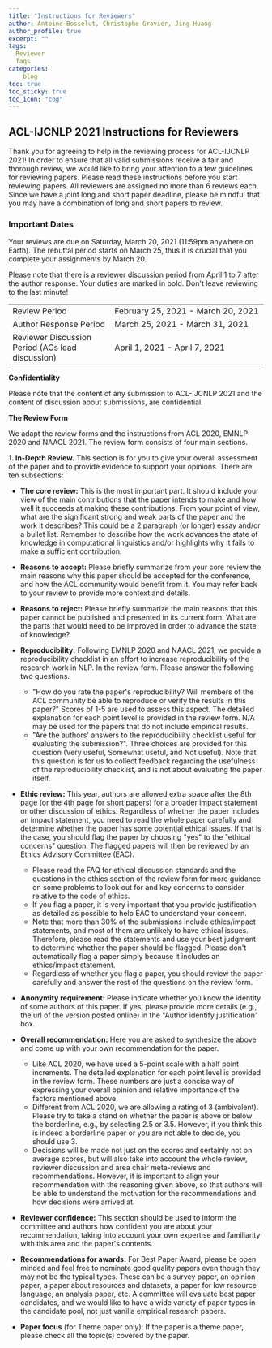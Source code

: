```yaml
---
title: "Instructions for Reviewers"
author: Antoine Bosselut, Christophe Gravier, Jing Huang
author_profile: true
excerpt: ""
tags:
  Reviewer
  faqs
categories:
    blog
toc: true
toc_sticky: true
toc_icon: "cog"
---
```

##  ACL-IJCNLP 2021 Instructions for Reviewers

Thank you for agreeing to help in the reviewing process for ACL-IJCNLP 2021! In order to ensure that all valid submissions receive a fair and thorough review, we would like to bring your attention to a few guidelines for reviewing papers. Please read these instructions before you start reviewing papers. 
All reviewers are assigned no more than 6 reviews each. Since we have a joint long and short paper deadline, please be mindful that you may have a combination of long and short papers to review.

### Important Dates

Your reviews are due on Saturday, March 20, 2021 (11:59pm anywhere on Earth). The rebuttal period starts on March 25, thus it is crucial that you complete your assignments by March 20.

Please note that there is a reviewer discussion period from April 1 to 7 after the author response. Your duties are marked in bold. Don't leave reviewing to the last minute!

<table style="width: 100%">
    <tbody>
        <tr>
            <td style="width: 40%;">Review Period</td>
            <td style="width: 60%;">February 25, 2021 - March 20, 2021</td>
        </tr>
        <tr>
            <td style="width: 40%;">Author Response Period</td>
            <td style="width: 60%;">March 25, 2021 - March 31, 2021</td>
        </tr>
        <tr>
            <td style="width: 40%;">Reviewer Discussion Period (ACs lead discussion)</td>
            <td style="width: 60%;">April 1, 2021 - April 7, 2021</td>
        </tr>
</tbody>
</table>

**Confidentiality**

Please note that the content of any submission to ACL-IJCNLP 2021 and the content of discussion about submissions, are confidential.

**The Review Form**

We adapt the review forms and the instructions from ACL 2020, EMNLP 2020 and NAACL 2021. The review form consists of four main sections.

**1. In-Depth Review.** This section is for you to give your overall assessment of the paper and to provide evidence to support your opinions. There are ten subsections:

- **The core review:** This is the most important part. It should include your view of the main contributions that the paper intends to make and how well it succeeds at making these contributions. From your point of view, what are the significant strong and weak parts of the paper and the work it describes? This could be a 2 paragraph (or longer) essay and/or a bullet list. Remember to describe how the work advances the state of knowledge in computational linguistics and/or highlights why it fails to make a sufficient contribution.

- **Reasons to accept:** Please briefly summarize from your core review the main reasons why this paper should be accepted for the conference, and how the ACL community would benefit from it. You may refer back to your review to provide more context and details.

- **Reasons to reject:** Please briefly summarize the main reasons that this paper cannot be published and presented in its current form. What are the parts that would need to be improved in order to advance the state of knowledge?

- **Reproducibility:** Following EMNLP 2020 and NAACL 2021, we provide a reproducibility checklist in an effort to increase reproducibility of the research work in NLP. In the review form. Please answer the following two questions.
	- "How do you rate the paper's reproducibility? Will members of the ACL community be able to reproduce or verify the results in this paper?" Scores of 1-5 are used to assess this aspect. The detailed explanation for each point level is provided in the review form. N/A may be used for the papers that do not include empirical results.
	- "Are the authors' answers to the reproducibility checklist useful for evaluating the submission?". Three choices are provided for this question (Very useful, Somewhat useful, and Not useful). Note that this question is for us to collect feedback regarding the usefulness of the reproducibility checklist, and is not about evaluating the paper itself.

- **Ethic review:** This year, authors are allowed extra space after the 8th page (or the 4th page for short papers) for a broader impact statement or other discussion of ethics. Regardless of whether the paper includes an impact statement, you need to read the whole paper carefully and determine whether the paper has some potential ethical issues. If that is the case, you should flag the paper by choosing "yes" to the "ethical concerns" question. The flagged papers will then be reviewed by an Ethics Advisory Committee (EAC).
	- Please read the FAQ for ethical discussion standards and the questions in the ethics section of the review form for more guidance on some problems to look out for and key concerns to consider relative to the code of ethics.
	- If you flag a paper, it is very important that you provide justification as detailed as possible to help EAC to understand your concern. 
	- Note that more than 30% of the submissions include ethics/impact statements, and most of them are unlikely to have ethical issues. Therefore, please read the statements and use your best judgment to determine whether the paper should be flagged. Please don't automatically flag a paper simply because it includes an ethics/impact statement. 
	- Regardless of whether you flag a paper, you should review the paper carefully and answer the rest of the questions on the review form.

- **Anonymity requirement:** Please indicate whether you know the identity of some authors of this paper. If yes, please provide more details (e.g., the url of the version posted online) in the "Author identify justification" box. 

- **Overall recommendation:** Here you are asked to synthesize the above and come up with your own recommendation for the paper.
	- Like ACL 2020, we have used a 5-point scale with a half point increments. The detailed explanation for each point level is provided in the review form. These numbers are just a concise way of expressing your overall opinion and relative importance of the factors mentioned above.
	- Different from ACL 2020, we are allowing a rating of 3 (ambivalent). Please try to take a stand on whether the paper is above or below the borderline, e.g., by selecting 2.5 or 3.5. However, if you think this is indeed a borderline paper or you are not able to decide, you should use 3.
	- Decisions will be made not just on the scores and certainly not on average scores, but will also take into account the whole review, reviewer discussion and area chair meta-reviews and recommendations. However, it is important to align your recommendation with the reasoning given above, so that authors will be able to understand the motivation for the recommendations and how decisions were arrived at.

- **Reviewer confidence:** This section should be used to inform the committee and authors how confident you are about your recommendation, taking into account your own expertise and familiarity with this area and the paper's contents.

- **Recommendations for awards:** For Best Paper Award, please be open minded and feel free to nominate good quality papers even though they may not be the typical types. These can be a survey paper, an opinion paper, a paper about resources and datasets, a paper for low resource language, an analysis paper, etc. A committee will evaluate best paper candidates, and we would like to have a wide variety of paper types in the candidate pool, not just vanilla empirical research papers.
- **Paper focus** (for Theme paper only): If the paper is a theme paper, please check all the topic(s) covered by the paper. 




